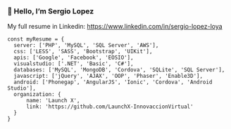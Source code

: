 ### 👋 Hello, I’m Sergio Lopez

My full resume in Linkedin:
https://www.linkedin.com/in/sergio-lopez-loya

```
const myResume = {
  server: ['PHP', 'MySQL', 'SQL Server', 'AWS'],
  css: ['LESS', 'SASS', 'Bootstrap', 'UIKit'],
  apis: ['Google', 'Facebook', 'EOSIO'],
  visualstudio: ['.NET', 'Basic', 'C#'],
  databases: ['MySQL', 'MongoDB', 'Cordova', 'SQLite', 'SQL Server'],
  javascript: ['jQuery', 'AJAX', 'OOP', 'Phaser', 'Enable3D'],
  android: ['Phonegap', 'AngularJS', 'Ionic', 'Cordova', 'Android Studio'],
  organization: {
      name: 'Launch X',
      link: 'https://github.com/LaunchX-InnovaccionVirtual'
  }
}
```
